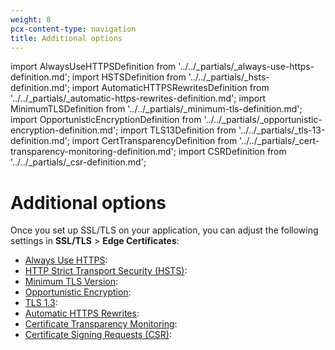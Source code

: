 ```yaml
---
weight: 8
pcx-content-type: navigation
title: Additional options
---
```


import AlwaysUseHTTPSDefinition from '../../\_partials/\_always-use-https-definition.md';
import HSTSDefinition from '../../\_partials/\_hsts-definition.md';
import AutomaticHTTPSRewritesDefinition from '../../\_partials/\_automatic-https-rewrites-definition.md';
import MinimumTLSDefinition from '../../\_partials/\_minimum-tls-definition.md';
import OpportunisticEncryptionDefinition from '../../\_partials/\_opportunistic-encryption-definition.md';
import TLS13Definition from '../../\_partials/\_tls-13-definition.md';
import CertTransparencyDefinition from '../../\_partials/\_cert-transparency-monitoring-definition.md';
import CSRDefinition from '../../\_partials/\_csr-definition.md';

# Additional options

Once you set up SSL/TLS on your application, you can adjust the following settings in **SSL/TLS** > **Edge Certificates**:

*   [Always Use HTTPS](/ssl/always-use-https/): <AlwaysUseHTTPSDefinition/>
*   [HTTP Strict Transport Security (HSTS)](/ssl/http-strict-transport-security/): <HSTSDefinition/>
*   [Minimum TLS Version](/ssl/minimum-tls/): <MinimumTLSDefinition/>
*   [Opportunistic Encryption](/ssl/opportunistic-encryption/): <OpportunisticEncryptionDefinition/>
*   [TLS 1.3](/ssl/tls-13/): <TLS13Definition/>
*   [Automatic HTTPS Rewrites](/ssl/automatic-https-rewrites/): <AutomaticHTTPSRewritesDefinition/>
*   [Certificate Transparency Monitoring](/ssl/certificate-transparency-monitoring/): <CertTransparencyDefinition/>
*   [Certificate Signing Requests (CSR)](/ssl/certificate-signing-requests/): <CSRDefinition/>
